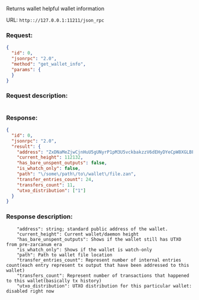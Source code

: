 Returns wallet helpful wallet information

URL: ```http:://127.0.0.1:11211/json_rpc```
### Request: 
```json
{
  "id": 0,
  "jsonrpc": "2.0",
  "method": "get_wallet_info",
  "params": {
  }
}
```
### Request description: 
```

```
### Response: 
```json
{
  "id": 0,
  "jsonrpc": "2.0",
  "result": {
    "address": "ZxDNaMeZjwCjnHuU5gUNyrP1pM3U5vckbakzzV6dEHyDYeCpW8XGLBFTshcaY8LkG9RQn7FsQx8w2JeJzJwPwuDm2NfixPAXf",
    "current_height": 112132,
    "has_bare_unspent_outputs": false,
    "is_whatch_only": false,
    "path": "\/some\/path\/to\/wallet\/file.zan",
    "transfer_entries_count": 24,
    "transfers_count": 11,
    "utxo_distribution": ["1"]
  }
}
```
### Response description: 
```
    "address": string; standard public address of the wallet.
    "current_height": Current wallet/daemon height
    "has_bare_unspent_outputs": Shows if the wallet still has UTXO from pre-zarcanum era
    "is_whatch_only": Shows if the wallet is watch-only
    "path": Path to wallet file location
    "transfer_entries_count": Represent number of internal entries count(each entry represent tx output that have been addressed to this wallet)
    "transfers_count": Represent number of transactions that happened to this wallet(basically tx history)
    "utxo_distribution": UTXO distribution for this particular wallet: disabled right now

```
